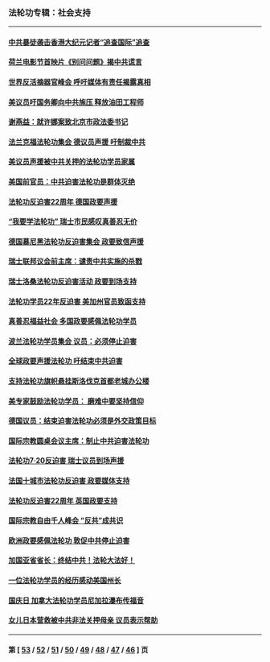 ### 法轮功专辑：社会支持
---
#### [中共暴徒袭击香港大纪元记者“追查国际”追查](../../pages/nf4386/n13343404.md?11050430) 
#### [荷兰电影节首映片《别问问题》揭中共谎言](../../pages/nf4386/n13321179.md?11050430) 
#### [世界反活摘器官峰会 呼吁媒体有责任揭露真相](../../pages/nf4386/n13264475.md?11050430) 
#### [美议员吁国务卿向中共施压 释放油田工程师](../../pages/nf4386/n13233845.md?11050430) 
#### [谢燕益：就许娜案致北京市政法委书记](../../pages/nf4386/n13182701.md?11050430) 
#### [法兰克福法轮功集会 德议员声援 吁制裁中共](../../pages/nf4386/n13175975.md?11050430) 
#### [美议员声援被中共关押的法轮功学员家属](../../pages/nf4386/n13158310.md?11050430) 
#### [美国前官员：中共迫害法轮功是群体灭绝](../../pages/nf4386/n13157750.md?11050430) 
#### [法轮功反迫害22周年 德国政要声援](../../pages/nf4386/n13143632.md?11050430) 
#### [“我要学法轮功” 瑞士市民感叹真善忍无价](../../pages/nf4386/n13129633.md?11050430) 
#### [德国慕尼黑法轮功反迫害集会 政要致信声援](../../pages/nf4386/n13129148.md?11050430) 
#### [瑞士联邦议会前主席：谴责中共实施的杀戮](../../pages/nf4386/n13127336.md?11050430) 
#### [瑞士洛桑法轮功反迫害活动 政要到场支持](../../pages/nf4386/n13119398.md?11050430) 
#### [法轮功学员22年反迫害 美加州官员致函支持](../../pages/nf4386/n13118879.md?11050430) 
#### [真善忍福益社会 多国政要感佩法轮功学员](../../pages/nf4386/n13116951.md?11050430) 
#### [波兰法轮功学员集会 议员：必须停止迫害](../../pages/nf4386/n13116685.md?11050430) 
#### [全球政要声援法轮功 吁结束中共迫害](../../pages/nf4386/n13114441.md?11050430) 
#### [支持法轮功旗帜悬挂斯洛伐克首都老城办公楼](../../pages/nf4386/n13112261.md?11050430) 
#### [美专家鼓励法轮功学员： 磨难中要坚持信仰](../../pages/nf4386/n13108359.md?11050430) 
#### [德国议员：结束迫害法轮功必须是外交政策目标](../../pages/nf4386/n13109600.md?11050430) 
#### [国际宗教圆桌会议主席：制止中共迫害法轮功](../../pages/nf4386/n13108177.md?11050430) 
#### [法轮功7·20反迫害 瑞士议员到场声援](../../pages/nf4386/n13107072.md?11050430) 
#### [法国十城市法轮功反迫害 政要媒体支持](../../pages/nf4386/n13104833.md?11050430) 
#### [法轮功反迫害22周年 英国政要支持](../../pages/nf4386/n13091349.md?11050430) 
#### [国际宗教自由千人峰会 “反共”成共识](../../pages/nf4386/n13091403.md?11050430) 
#### [欧洲政要感佩法轮功 敦促中共停止迫害](../../pages/nf4386/n13090743.md?11050430) 
#### [加国亚省省长：终结中共！法轮大法好！](../../pages/nf4386/n13084394.md?11050430) 
#### [一位法轮功学员的经历感动美国州长](../../pages/nf4386/n13078953.md?11050430) 
#### [国庆日 加拿大法轮功学员尼加拉瀑布传福音](../../pages/nf4386/n13064493.md?11050430) 
#### [女儿日本营救被中共非法关押母亲 议员表示帮助](../../pages/nf4386/n13053042.md?11050430) 

---
#### 第 [ [53](./53.md?11050430) / [52](./52.md?11050430) / [51](./51.md?11050430) / [50](./50.md?11050430) / [49](./49.md?11050430) / [48](./48.md?11050430) / [47](./47.md?11050430) / [46](./46.md?11050430) ] 页
